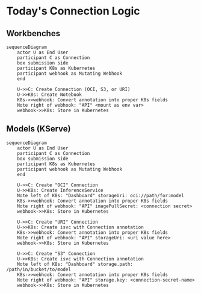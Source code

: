 <!--

-->

# Today's Connection Logic

## Workbenches

```mermaid
sequenceDiagram
    actor U as End User
    participant C as Connection
    box submission side
    participant K8s as Kubernetes
    participant webhook as Mutating Webhook
    end

    U->>C: Create Connection (OCI, S3, or URI)
    U->>K8s: Create Notebook
    K8s->>webhook: Convert annotation into proper K8s fields
    Note right of webhook: "API" <mount as env var>
    webhook->>K8s: Store in Kubernetes
```

## Models (KServe)

```mermaid
sequenceDiagram
    actor U as End User
    participant C as Connection
    box submission side
    participant K8s as Kubernetes
    participant webhook as Mutating Webhook
    end

    U->>C: Create "OCI" Connection
    U->>K8s: Create InferenceService
    Note left of K8s: "Dashboard" storageUri: oci://path/for:model
    K8s->>webhook: Convert annotation into proper K8s fields
    Note right of webhook: "API" imagePullSecret: <connection secret>
    webhook->>K8s: Store in Kubernetes

    U->>C: Create "URI" Connection
    U->>K8s: Create isvc with Connection annotation
    K8s->>webhook: Convert annotation into proper K8s fields
    Note right of webhook: "API" storageUri: <uri value here>
    webhook->>K8s: Store in Kubernetes

    U->>C: Create "S3" Connection
    U->>K8s: Create isvc with Connection annotation
    Note left of K8s: "Dashboard" storage.path: /path/in/bucket/to/model
    K8s->>webhook: Convert annotation into proper K8s fields
    Note right of webhook: "API" storage.key: <connection-secret-name>
    webhook->>K8s: Store in Kubernetes
```

<!--```mermaid
    actor A as Admin User
    participant CT as Connection Type
    participant C as Connection
    box submission side
    participant K8s as Kubernetes
    participant webhook as Mutating Webhook
    end


```-->

<!--
```mermaid
    actor EndUser as End User
    participant DashboardUI as Dashboard UI (Browser)
    box Dashboard Pod
    participant OAuth as OAuth Proxy Container
    participant Dashboard as Dashboard Container
    end

    EndUser->>DashboardUI: https://dashboard-route/*
    DashboardUI-xOAuth: (Not logged in)
    OAuth-\->>DashboardUI: Return log in screen
    EndUser->>DashboardUI: (log in)
    DashboardUI->>OAuth: (successful log in)
    OAuth->>Dashboard: Redirect to Dashboard
    Dashboard->>OAuth: Return HTML Page
    OAuth->>DashboardUI: (forwarded)<br/>Return HTML Page

```
-->
